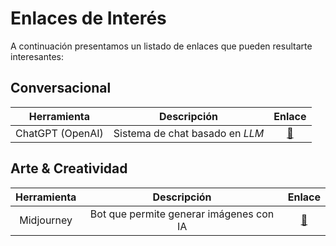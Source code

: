 # Enlaces de Interés

A continuación presentamos un listado de enlaces que pueden resultarte interesantes:

## Conversacional

| Herramienta | Descripción | Enlace |
|:-----------:|:-----------:|:------:|
|ChatGPT (OpenAI)|Sistema de chat basado en _LLM_|[🔗](https://chat.openai.com/)|

## Arte & Creatividad

| Herramienta | Descripción | Enlace |
|:-----------:|:-----------:|:------:|
|Midjourney|Bot que permite generar imágenes con IA|[🔗](https://www.midjourney.com/)|
